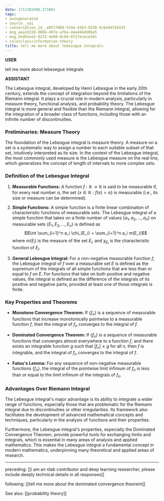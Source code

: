 ```yaml
---
date: 1711382406.271861
tags:
- autogenerated
- source__oai
- conversation_id__e0f2708d-534a-43b3-9230-5c6a94fd2433
- msg_aaa2d228-9804-497e-a76a-44ad44450be5
- msg_b5d91ee2-9233-4e98-8c04-8f1fecbce501
- colorclass/information-theory
title: tell me more about lebesegue integrals
---
```


**USER**

tell me more about lebesegue integrals


**ASSISTANT**

The Lebesgue integral, developed by Henri Lebesgue in the early 20th century, extends the concept of integration beyond the limitations of the Riemann integral. It plays a crucial role in modern analysis, particularly in measure theory, functional analysis, and probability theory. The Lebesgue integral is more general and flexible than the Riemann integral, allowing for the integration of a broader class of functions, including those with an infinite number of discontinuities.

### Preliminaries: Measure Theory

The foundation of the Lebesgue integral is measure theory. A measure on a set is a systematic way to assign a number to each suitable subset of that set, intuitively interpreted as its size. In the context of the Lebesgue integral, the most commonly used measure is the Lebesgue measure on the real line, which generalizes the concept of length of intervals to more complex sets.

### Definition of the Lebesgue Integral

1. **Measurable Functions:** A function $f: \mathbb{R} \rightarrow \mathbb{R}$ is said to be measurable if, for every real number $\alpha$, the set $\{x \in \mathbb{R} : f(x) > \alpha\}$ is measurable (i.e., its size or measure can be determined).

2. **Simple Functions:** A simple function is a finite linear combination of characteristic functions of measurable sets. The Lebesgue integral of a simple function that takes on a finite number of values $\{a_1, a_2, \ldots, a_n\}$ on measurable sets $\{E_1, E_2, \ldots, E_n\}$ is defined as $$\int \sum_{i=1}^n a_i \chi_{E_i} = \sum_{i=1}^n a_i m(E_i)$$ where $m(E_i)$ is the measure of the set $E_i$, and $\chi_{E_i}$ is the characteristic function of $E_i$.

3. **General Lebesgue Integral:** For a non-negative measurable function $f$, the Lebesgue integral of $f$ over a measurable set $E$ is defined as the supremum of the integrals of all simple functions that are less than or equal to $f$ on $E$. For functions that take on both positive and negative values, the integral is defined as the difference of the integrals of its positive and negative parts, provided at least one of those integrals is finite.

### Key Properties and Theorems

- **Monotone Convergence Theorem:** If $\{f_n\}$ is a sequence of measurable functions that increase monotonically pointwise to a measurable function $f$, then the integral of $f_n$ converges to the integral of $f$.

- **Dominated Convergence Theorem:** If $\{f_n\}$ is a sequence of measurable functions that converges almost everywhere to a function $f$, and there exists an integrable function $g$ such that $|f_n| \leq g$ for all $n$, then $f$ is integrable, and the integral of $f_n$ converges to the integral of $f$.

- **Fatou's Lemma:** For any sequence of non-negative measurable functions $\{f_n\}$, the integral of the pointwise limit infimum of $f_n$ is less than or equal to the limit infimum of the integrals of $f_n$.

### Advantages Over Riemann Integral

The Lebesgue integral's major advantage is its ability to integrate a wider range of functions, especially those that are problematic for the Riemann integral due to discontinuities or other irregularities. Its framework also facilitates the development of advanced mathematical concepts and techniques, particularly in the analysis of functions and their properties.

Furthermore, the Lebesgue integral's properties, especially the Dominated Convergence Theorem, provide powerful tools for exchanging limits and integrals, which is essential in many areas of analysis and applied mathematics. This makes the Lebesgue integral a fundamental concept in modern mathematics, underpinning many theoretical and applied areas of research.


---

preceding: [[i am an nlab contributor and deep learning researcher, please include deeply technical details in all responses]]  


following: [[tell me more about the dominated convergence theorem]]

See also: [[probability theory]]